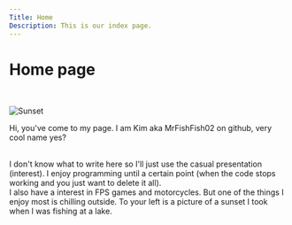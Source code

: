 ```yaml
---
Title: Home
Description: This is our index page.
---
```


Home page
==========================

<br>
<div class="center-main" markdown="1">

<div markdown="1">

![Sunset](image/image2.jpg "Sunset over a lake")

</div>

<div markdown="1">

Hi, you've come to my page. I am Kim aka MrFishFish02 on github, very cool name yes?

<br>
I don't know what to write here so I'll just use the casual presentation (interest).
I enjoy programming until a certain point (when the code stops working and you just want to delete it all). 

<br>
I also have a interest in FPS games and motorcycles. But one of the things I enjoy most is chilling outside. 
To your left is a picture of a sunset I took when I was fishing at a lake.

<br>
</div>

</div>


